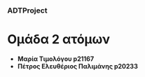 ### ADTProject

# Ομάδα 2 ατόμων
- **Μαρία Τιμολόγου p21167**
- **Πέτρος Ελευθέριος Παλιμάνης p20233**